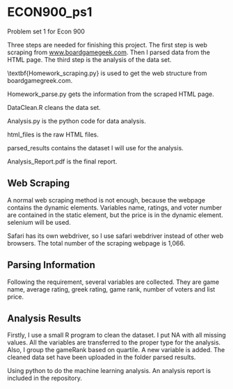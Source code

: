 # ECON900_ps1
Problem set 1 for Econ 900

Three steps are needed for finishing this project. The first step is web scraping from www.boardgamegeek.com. Then I parsed data from the HTML page. The third step is the analysis of the data set. 

\textbf{Homework_scraping.py} is used to get the web structure from boardgamegreek.com.

Homework_parse.py gets the information from the scraped HTML page. 

DataClean.R cleans the data set.

Analysis.py is the python code for data analysis. 

html_files is the raw HTML files.

parsed_results contains the dataset I will use for the analysis.

Analysis_Report.pdf is the final report.

## Web Scraping

A normal web scraping method is not enough, because the webpage contains the dynamic elements. Variables name, ratings, and voter number are contained in the static element, but the price is in the dynamic element. selenium will be used.

Safari has its own webdriver, so I use safari webdriver instead of other web browsers. The total number of the scraping webpage is 1,066.

## Parsing Information

Following the requirement, several variables are collected. They are game name, average rating, greek rating,  game rank, number of voters and list price. 
 
## Analysis Results

Firstly, I use a small R program to clean the dataset. I put NA with all missing values. All the variables are transferred to the proper type for the analysis. Also, I group the gameRank based on quartile. A new variable is added. The cleaned data set have been uploaded in the folder parsed results.

Using python to do the machine learning analysis. An analysis report is included in the repository. 
